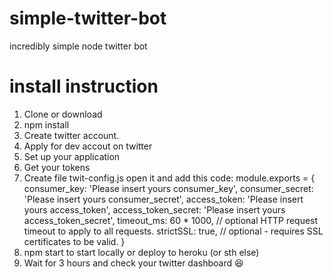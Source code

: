 # simple-twitter-bot
incredibly simple node twitter bot

# install instruction
1. Clone or download
2. npm install
3. Create twitter account.
4. Apply for dev accout on twitter
5. Set up your application
6. Get your tokens
7. Create file twit-config.js open it and add this code:
    module.exports = {
    consumer_key: 'Please insert yours consumer_key',
    consumer_secret: 'Please insert yours consumer_secret',
    access_token: 'Please insert yours access_token',
    access_token_secret: 'Please insert yours access_token_secret',
    timeout_ms: 60 * 1000, // optional HTTP request timeout to apply to all requests.
    strictSSL: true, // optional - requires SSL certificates to be valid.
    }
8. npm start to start locally or deploy to heroku (or sth else)
9. Wait for 3 hours and check your twitter dashboard 😆

